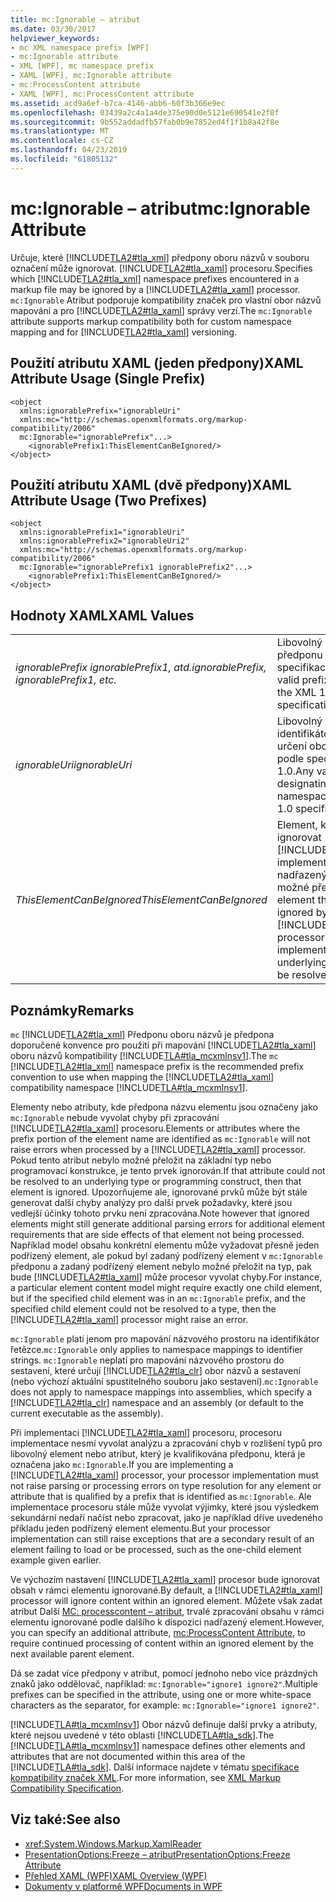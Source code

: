 ```yaml
---
title: mc:Ignorable – atribut
ms.date: 03/30/2017
helpviewer_keywords:
- mc XML namespace prefix [WPF]
- mc:Ignorable attribute
- XML [WPF], mc namespace prefix
- XAML [WPF], mc:Ignorable attribute
- mc:ProcessContent attribute
- XAML [WPF], mc:ProcessContent attribute
ms.assetid: acd9a6ef-b7ca-4146-abb6-60f3b366e9ec
ms.openlocfilehash: 03439a2c4a1a4de375e90d0e5121e690541e2f0f
ms.sourcegitcommit: 9b552addadfb57fab0b9e7852ed4f1f1b8a42f8e
ms.translationtype: MT
ms.contentlocale: cs-CZ
ms.lasthandoff: 04/23/2019
ms.locfileid: "61805132"
---
```

# <a name="mcignorable-attribute"></a><span data-ttu-id="3e4d0-102">mc:Ignorable – atribut</span><span class="sxs-lookup"><span data-stu-id="3e4d0-102">mc:Ignorable Attribute</span></span>
<span data-ttu-id="3e4d0-103">Určuje, které [!INCLUDE[TLA2#tla_xml](../../../../includes/tla2sharptla-xml-md.md)] předpony oboru názvů v souboru označení může ignorovat. [!INCLUDE[TLA2#tla_xaml](../../../../includes/tla2sharptla-xaml-md.md)] procesoru.</span><span class="sxs-lookup"><span data-stu-id="3e4d0-103">Specifies which [!INCLUDE[TLA2#tla_xml](../../../../includes/tla2sharptla-xml-md.md)] namespace prefixes encountered in a markup file may be ignored by a [!INCLUDE[TLA2#tla_xaml](../../../../includes/tla2sharptla-xaml-md.md)] processor.</span></span> <span data-ttu-id="3e4d0-104">`mc:Ignorable` Atribut podporuje kompatibility značek pro vlastní obor názvů mapování a pro [!INCLUDE[TLA2#tla_xaml](../../../../includes/tla2sharptla-xaml-md.md)] správy verzí.</span><span class="sxs-lookup"><span data-stu-id="3e4d0-104">The `mc:Ignorable` attribute supports markup compatibility both for custom namespace mapping and for [!INCLUDE[TLA2#tla_xaml](../../../../includes/tla2sharptla-xaml-md.md)] versioning.</span></span>  
  
## <a name="xaml-attribute-usage-single-prefix"></a><span data-ttu-id="3e4d0-105">Použití atributu XAML (jeden předpony)</span><span class="sxs-lookup"><span data-stu-id="3e4d0-105">XAML Attribute Usage (Single Prefix)</span></span>  
  
```  
<object  
  xmlns:ignorablePrefix="ignorableUri"  
  xmlns:mc="http://schemas.openxmlformats.org/markup-compatibility/2006"  
  mc:Ignorable="ignorablePrefix"...>  
    <ignorablePrefix1:ThisElementCanBeIgnored/>  
</object>  
```  
  
## <a name="xaml-attribute-usage-two-prefixes"></a><span data-ttu-id="3e4d0-106">Použití atributu XAML (dvě předpony)</span><span class="sxs-lookup"><span data-stu-id="3e4d0-106">XAML Attribute Usage (Two Prefixes)</span></span>  
  
```  
<object  
  xmlns:ignorablePrefix1="ignorableUri"  
  xmlns:ignorablePrefix2="ignorableUri2"  
  xmlns:mc="http://schemas.openxmlformats.org/markup-compatibility/2006"  
  mc:Ignorable="ignorablePrefix1 ignorablePrefix2"...>  
    <ignorablePrefix1:ThisElementCanBeIgnored/>  
</object>  
```  
  
## <a name="xaml-values"></a><span data-ttu-id="3e4d0-107">Hodnoty XAML</span><span class="sxs-lookup"><span data-stu-id="3e4d0-107">XAML Values</span></span>  
  
|||  
|-|-|  
|<span data-ttu-id="3e4d0-108">*ignorablePrefix ignorablePrefix1, atd.*</span><span class="sxs-lookup"><span data-stu-id="3e4d0-108">*ignorablePrefix, ignorablePrefix1, etc.*</span></span>|<span data-ttu-id="3e4d0-109">Libovolný platnou předponu řetězec podle specifikace XML 1.0.</span><span class="sxs-lookup"><span data-stu-id="3e4d0-109">Any valid prefix string, per the XML 1.0 specification.</span></span>|  
|<span data-ttu-id="3e4d0-110">*ignorableUri*</span><span class="sxs-lookup"><span data-stu-id="3e4d0-110">*ignorableUri*</span></span>|<span data-ttu-id="3e4d0-111">Libovolný platný identifikátor URI pro určení oboru názvů, podle specifikace XML 1.0.</span><span class="sxs-lookup"><span data-stu-id="3e4d0-111">Any valid URI for designating a namespace, per the XML 1.0 specification.</span></span>|  
|<span data-ttu-id="3e4d0-112">*ThisElementCanBeIgnored*</span><span class="sxs-lookup"><span data-stu-id="3e4d0-112">*ThisElementCanBeIgnored*</span></span>|<span data-ttu-id="3e4d0-113">Element, který lze ignorovat [!INCLUDE[TLA#tla_xaml](../../../../includes/tlasharptla-xaml-md.md)] implementace, pokud nadřazený typ není možné přeložit.</span><span class="sxs-lookup"><span data-stu-id="3e4d0-113">An element that can be ignored by [!INCLUDE[TLA#tla_xaml](../../../../includes/tlasharptla-xaml-md.md)] processor implementations, if the underlying type cannot be resolved.</span></span>|  
  
## <a name="remarks"></a><span data-ttu-id="3e4d0-114">Poznámky</span><span class="sxs-lookup"><span data-stu-id="3e4d0-114">Remarks</span></span>  
 <span data-ttu-id="3e4d0-115">`mc` [!INCLUDE[TLA2#tla_xml](../../../../includes/tla2sharptla-xml-md.md)] Předponu oboru názvů je předpona doporučené konvence pro použití při mapování [!INCLUDE[TLA2#tla_xaml](../../../../includes/tla2sharptla-xaml-md.md)] oboru názvů kompatibility [!INCLUDE[TLA#tla_mcxmlnsv1](../../../../includes/tlasharptla-mcxmlnsv1-md.md)].</span><span class="sxs-lookup"><span data-stu-id="3e4d0-115">The `mc` [!INCLUDE[TLA2#tla_xml](../../../../includes/tla2sharptla-xml-md.md)] namespace prefix is the recommended prefix convention to use when mapping the [!INCLUDE[TLA2#tla_xaml](../../../../includes/tla2sharptla-xaml-md.md)] compatibility namespace [!INCLUDE[TLA#tla_mcxmlnsv1](../../../../includes/tlasharptla-mcxmlnsv1-md.md)].</span></span>  
  
 <span data-ttu-id="3e4d0-116">Elementy nebo atributy, kde předpona názvu elementu jsou označeny jako `mc:Ignorable` nebude vyvolat chyby při zpracování [!INCLUDE[TLA2#tla_xaml](../../../../includes/tla2sharptla-xaml-md.md)] procesoru.</span><span class="sxs-lookup"><span data-stu-id="3e4d0-116">Elements or attributes where the prefix portion of the element name are identified as `mc:Ignorable` will not raise errors when processed by a [!INCLUDE[TLA2#tla_xaml](../../../../includes/tla2sharptla-xaml-md.md)] processor.</span></span> <span data-ttu-id="3e4d0-117">Pokud tento atribut nebylo možné přeložit na základní typ nebo programovací konstrukce, je tento prvek ignorován.</span><span class="sxs-lookup"><span data-stu-id="3e4d0-117">If that attribute could not be resolved to an underlying type or programming construct, then that element is ignored.</span></span> <span data-ttu-id="3e4d0-118">Upozorňujeme ale, ignorované prvků může být stále generovat další chyby analýzy pro další prvek požadavky, které jsou vedlejší účinky tohoto prvku není zpracována.</span><span class="sxs-lookup"><span data-stu-id="3e4d0-118">Note however that ignored elements might still generate additional parsing errors for additional element requirements that are side effects of that element not being processed.</span></span> <span data-ttu-id="3e4d0-119">Například model obsahu konkrétní elementu může vyžadovat přesně jeden podřízený element, ale pokud byl zadaný podřízený element v `mc:Ignorable` předponu a zadaný podřízený element nebylo možné přeložit na typ, pak bude [!INCLUDE[TLA2#tla_xaml](../../../../includes/tla2sharptla-xaml-md.md)] může procesor vyvolat chyby.</span><span class="sxs-lookup"><span data-stu-id="3e4d0-119">For instance, a particular element content model might require exactly one child element, but if the specified child element was in an `mc:Ignorable` prefix, and the specified child element could not be resolved to a type, then the [!INCLUDE[TLA2#tla_xaml](../../../../includes/tla2sharptla-xaml-md.md)] processor might raise an error.</span></span>  
  
 <span data-ttu-id="3e4d0-120">`mc:Ignorable` platí jenom pro mapování názvového prostoru na identifikátor řetězce.</span><span class="sxs-lookup"><span data-stu-id="3e4d0-120">`mc:Ignorable` only applies to namespace mappings to identifier strings.</span></span> <span data-ttu-id="3e4d0-121">`mc:Ignorable` neplatí pro mapování názvového prostoru do sestavení, které určují [!INCLUDE[TLA2#tla_clr](../../../../includes/tla2sharptla-clr-md.md)] obor názvů a sestavení (nebo výchozí aktuální spustitelného souboru jako sestavení).</span><span class="sxs-lookup"><span data-stu-id="3e4d0-121">`mc:Ignorable` does not apply to namespace mappings into assemblies, which specify a [!INCLUDE[TLA2#tla_clr](../../../../includes/tla2sharptla-clr-md.md)] namespace and an assembly (or default to the current executable as the assembly).</span></span>  
  
 <span data-ttu-id="3e4d0-122">Při implementaci [!INCLUDE[TLA2#tla_xaml](../../../../includes/tla2sharptla-xaml-md.md)] procesoru, procesoru implementace nesmí vyvolat analýzu a zpracování chyb v rozlišení typů pro libovolný element nebo atribut, který je kvalifikována předponu, která je označena jako `mc:Ignorable`.</span><span class="sxs-lookup"><span data-stu-id="3e4d0-122">If you are implementing a [!INCLUDE[TLA2#tla_xaml](../../../../includes/tla2sharptla-xaml-md.md)] processor, your processor implementation must not raise parsing or processing errors on type resolution for any element or attribute that is qualified by a prefix that is identified as `mc:Ignorable`.</span></span> <span data-ttu-id="3e4d0-123">Ale implementace procesoru stále může vyvolat výjimky, které jsou výsledkem sekundární nedaří načíst nebo zpracovat, jako je například dříve uvedeného příkladu jeden podřízený element elementu.</span><span class="sxs-lookup"><span data-stu-id="3e4d0-123">But your processor implementation can still raise exceptions that are a secondary result of an element failing to load or be processed, such as the one-child element example given earlier.</span></span>  
  
 <span data-ttu-id="3e4d0-124">Ve výchozím nastavení [!INCLUDE[TLA2#tla_xaml](../../../../includes/tla2sharptla-xaml-md.md)] procesor bude ignorovat obsah v rámci elementu ignorované.</span><span class="sxs-lookup"><span data-stu-id="3e4d0-124">By default, a [!INCLUDE[TLA2#tla_xaml](../../../../includes/tla2sharptla-xaml-md.md)] processor will ignore content within an ignored element.</span></span> <span data-ttu-id="3e4d0-125">Můžete však zadat atribut Další [MC: processcontent – atribut](mc-processcontent-attribute.md), trvalé zpracování obsahu v rámci elementu ignorované podle dalšího k dispozici nadřazený element.</span><span class="sxs-lookup"><span data-stu-id="3e4d0-125">However, you can specify an additional attribute, [mc:ProcessContent Attribute](mc-processcontent-attribute.md), to require continued processing of content within an ignored element by the next available parent element.</span></span>  
  
 <span data-ttu-id="3e4d0-126">Dá se zadat více předpony v atribut, pomocí jednoho nebo více prázdných znaků jako oddělovač, například: `mc:Ignorable="ignore1 ignore2"`.</span><span class="sxs-lookup"><span data-stu-id="3e4d0-126">Multiple prefixes can be specified in the attribute, using one or more white-space characters as the separator, for example: `mc:Ignorable="ignore1 ignore2"`.</span></span>  

 <span data-ttu-id="3e4d0-127">[!INCLUDE[TLA#tla_mcxmlnsv1](../../../../includes/tlasharptla-mcxmlnsv1-md.md)] Obor názvů definuje další prvky a atributy, které nejsou uvedené v této oblasti [!INCLUDE[TLA#tla_sdk](../../../../includes/tlasharptla-sdk-md.md)].</span><span class="sxs-lookup"><span data-stu-id="3e4d0-127">The [!INCLUDE[TLA#tla_mcxmlnsv1](../../../../includes/tlasharptla-mcxmlnsv1-md.md)] namespace defines other elements and attributes that are not documented within this area of the [!INCLUDE[TLA#tla_sdk](../../../../includes/tlasharptla-sdk-md.md)].</span></span> <span data-ttu-id="3e4d0-128">Další informace najdete v tématu [specifikace kompatibility značek XML](/office/open-xml/introduction-to-markup-compatibility#markup-compatibility-in-the-open-xml-file-formats-specification).</span><span class="sxs-lookup"><span data-stu-id="3e4d0-128">For more information, see [XML Markup Compatibility Specification](/office/open-xml/introduction-to-markup-compatibility#markup-compatibility-in-the-open-xml-file-formats-specification).</span></span>  
  
## <a name="see-also"></a><span data-ttu-id="3e4d0-129">Viz také:</span><span class="sxs-lookup"><span data-stu-id="3e4d0-129">See also</span></span>

- <xref:System.Windows.Markup.XamlReader>
- [<span data-ttu-id="3e4d0-130">PresentationOptions:Freeze – atribut</span><span class="sxs-lookup"><span data-stu-id="3e4d0-130">PresentationOptions:Freeze Attribute</span></span>](presentationoptions-freeze-attribute.md)
- [<span data-ttu-id="3e4d0-131">Přehled XAML (WPF)</span><span class="sxs-lookup"><span data-stu-id="3e4d0-131">XAML Overview (WPF)</span></span>](xaml-overview-wpf.md)
- [<span data-ttu-id="3e4d0-132">Dokumenty v platformě WPF</span><span class="sxs-lookup"><span data-stu-id="3e4d0-132">Documents in WPF</span></span>](documents-in-wpf.md)
